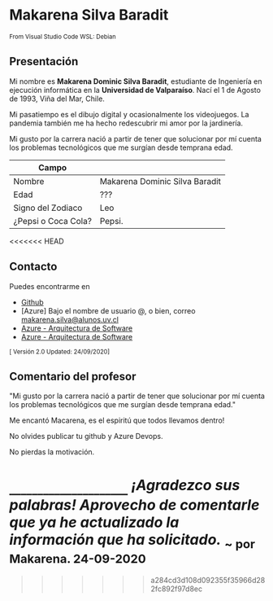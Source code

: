 # Makarena Silva Baradit

 <sub>From Visual Studio Code WSL: Debian</sub>

## Presentación

Mi nombre es **Makarena Dominic Silva Baradit**, estudiante de Ingeniería en ejecución informática en la **Universidad de Valparaíso**. Nací el 1 de Agosto de 1993, Viña del Mar, Chile.

Mi pasatiempo es el dibujo digital y ocasionalmente los videojuegos. La pandemia también me ha hecho redescubrir mi amor por la jardinería.

Mi gusto por la carrera nació a partir de tener que solucionar por mí cuenta los problemas tecnológicos que me surgían desde temprana edad.

| Campo ||
| ---- |----|
| Nombre | Makarena Dominic Silva Baradit  |
| Edad  | ???  |
| Signo del Zodiaco | Leo |
| ¿Pepsi o Coca Cola? | Pepsi. |
<<<<<<< HEAD

## Contacto
Puedes encontrarme en
- [Github](https://github.com/MakarenaSilvaB)
- [Azure] Bajo el nombre de usuario @<Makarena Silva Baradit>, o bien, correo makarena.silva@alunos.uv.cl 
- [Azure - Arquitectura de Software](https://dev.azure.com/ArquitecturaSW/)
- [Azure - Arquitectura de Software](https://dev.azure.com/DesarrolloWB/)

 <sub>[ Versión 2.0 Updated: 24/09/2020]</sub>


## Comentario del profesor

"Mi gusto por la carrera nació a partir de tener que solucionar por mí cuenta los problemas tecnológicos que me surgían desde temprana edad."

Me encantó Macarena, es el espiritú que todos llevamos dentro!

No olvides publicar tu github y Azure Devops.

No pierdas la motivación.

 <sub>_____________________</sub>
_¡Agradezco sus palabras! Aprovecho de comentarle que ya he actualizado la información que ha solicitado._
 <sub> ~ por Makarena. 24-09-2020</sub>
=======
>>>>>>> a284cd3d108d092355f35966d282fc892f97d8ec
